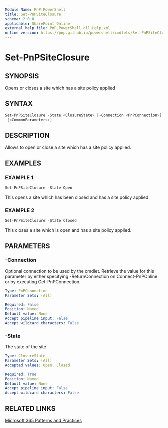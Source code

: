 ```yaml
---
Module Name: PnP.PowerShell
title: Set-PnPSiteClosure
schema: 2.0.0
applicable: SharePoint Online
external help file: PnP.PowerShell.dll-Help.xml
online version: https://pnp.github.io/powershell/cmdlets/Set-PnPSiteClosure.html
---
```

 
# Set-PnPSiteClosure

## SYNOPSIS
Opens or closes a site which has a site policy applied

## SYNTAX

```powershell
Set-PnPSiteClosure -State <ClosureState> [-Connection <PnPConnection>]
 [<CommonParameters>]
```

## DESCRIPTION

Allows to open or close a site which has a site policy applied.

## EXAMPLES

### EXAMPLE 1
```powershell
Set-PnPSiteClosure -State Open
```

This opens a site which has been closed and has a site policy applied.

### EXAMPLE 2
```powershell
Set-PnPSiteClosure -State Closed
```

This closes a site which is open and has a site policy applied.

## PARAMETERS

### -Connection
Optional connection to be used by the cmdlet. Retrieve the value for this parameter by either specifying -ReturnConnection on Connect-PnPOnline or by executing Get-PnPConnection.

```yaml
Type: PnPConnection
Parameter Sets: (All)

Required: False
Position: Named
Default value: None
Accept pipeline input: False
Accept wildcard characters: False
```

### -State
The state of the site

```yaml
Type: ClosureState
Parameter Sets: (All)
Accepted values: Open, Closed

Required: True
Position: Named
Default value: None
Accept pipeline input: False
Accept wildcard characters: False
```



## RELATED LINKS

[Microsoft 365 Patterns and Practices](https://aka.ms/m365pnp)

